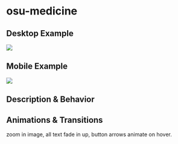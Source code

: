 # osu-medicine
## Desktop Example
<!-- Include an image of this block from the desktop prototype. -->
<img src="https://i.imgur.com/xwXxOtX.png" />

## Mobile Example
<!-- Include an image of this block from the mobile prototype. -->
<img src="https://i.imgur.com/zAvLqYx.png" />

## Description & Behavior
<!-- How does this block function? Does anything change when an element is clicked? Explain the purpose of this block in detail. -->

## Animations & Transitions
zoom in image, all text fade in up, button arrows animate on hover.
